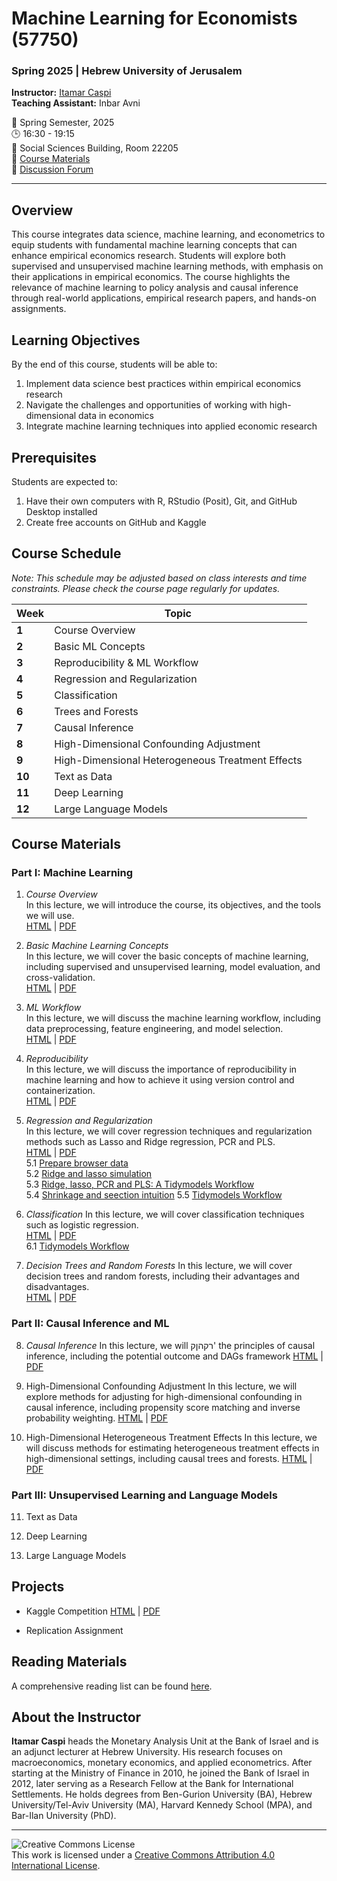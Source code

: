# Machine Learning for Economists (57750)
### Spring 2025 | Hebrew University of Jerusalem

**Instructor:** [Itamar Caspi](https://itamarcaspi.rbind.io)  
**Teaching Assistant:** Inbar Avni

📅 Spring Semester, 2025  
🕒 16:30 - 19:15  
🏢 Social Sciences Building, Room 22205  
📝 [Course Materials](https://github.com/ml4econ/lecture-notes-2025)  
💬 [Discussion Forum](https://moodle.huji.ac.il/2024-25/course/view.php?id=2170)

---

## Overview

This course integrates data science, machine learning, and econometrics to equip students with fundamental machine learning concepts that can enhance empirical economics research. Students will explore both supervised and unsupervised machine learning methods, with emphasis on their applications in empirical economics. The course highlights the relevance of machine learning to policy analysis and causal inference through real-world applications, empirical research papers, and hands-on assignments.

## Learning Objectives

By the end of this course, students will be able to:

1. Implement data science best practices within empirical economics research
2. Navigate the challenges and opportunities of working with high-dimensional data in economics
3. Integrate machine learning techniques into applied economic research

## Prerequisites

Students are expected to:

1. Have their own computers with R, RStudio (Posit), Git, and GitHub Desktop installed
2. Create free accounts on GitHub and Kaggle

## Course Schedule

*Note: This schedule may be adjusted based on class interests and time constraints. Please check the course page regularly for updates.*

| Week | Topic |
|------|-------|
| **1** | Course Overview |
| **2** | Basic ML Concepts |
| **3** | Reproducibility & ML Workflow |
| **4** | Regression and Regularization |
| **5** | Classification |
| **6** | Trees and Forests |
| **7** | Causal Inference | 
| **8** | High-Dimensional Confounding Adjustment |
| **9** | High-Dimensional Heterogeneous Treatment Effects |
| **10** | Text as Data |
| **11** | Deep Learning
| **12** | Large Language Models |

## Course Materials

### Part I: Machine Learning

1. *Course Overview*  
In this lecture, we will introduce the course, its objectives, and the tools we will use.  
   [HTML](https://raw.githack.com/ml4econ/lecture-notes-2025/master/01-overview/01-overview.html) |
   [PDF](https://raw.githack.com/ml4econ/lecture-notes-2025/master/01-overview/01-overview.pdf)

2. *Basic Machine Learning Concepts*    
In this lecture, we will cover the basic concepts of machine learning, including supervised and unsupervised learning, model evaluation, and cross-validation.  
   [HTML](https://raw.githack.com/ml4econ/lecture-notes-2025/master/02-basic-ml-concepts/02-basic-ml-concepts.html) |
   [PDF](https://raw.githack.com/ml4econ/lecture-notes-2025/master/02-basic-ml-concepts/02-basic-ml-concepts.pdf)

3. *ML Workflow*  
In this lecture, we will discuss the machine learning workflow, including data preprocessing, feature engineering, and model selection.  
   [HTML](https://raw.githack.com/ml4econ/lecture-notes-2025/master/03-ml-workflow/03-ml-workflow.html) |
   [PDF](https://raw.githack.com/ml4econ/lecture-notes-2025/master/03-ml-workflow/03-ml-workflow.pdf)


4. *Reproducibility*  
In this lecture, we will discuss the importance of reproducibility in machine learning and how to achieve it using version control and containerization.  
   [HTML](https://raw.githack.com/ml4econ/lecture-notes-2025/master/04-reprod-vc/04-reprod-vc.html) |
   [PDF](https://raw.githack.com/ml4econ/lecture-notes-2025/master/04-reprod-vc/04-reprod-vc.pdf)                                     

5. *Regression and Regularization*  
In this lecture, we will cover regression techniques and regularization methods such as Lasso and Ridge regression, PCR and PLS.  
   [HTML](https://raw.githack.com/ml4econ/lecture-notes-2025/master/05-regression-regularization/05-regression-regularization.html) |
   [PDF](https://raw.githack.com/ml4econ/lecture-notes-2025/master/05-regression-regularization/05-regression-regularization.pdf)  
  5.1 [Prepare browser data](https://raw.githack.com/ml4econ/lecture-notes-2025/master/05-regression-regularization/05-prepare-browser-data.html)  
  5.2 [Ridge and lasso simulation](https://raw.githack.com/ml4econ/lecture-notes-2025/master/05-regression-regularization/05-simulations.html)  
  5.3 [Ridge, lasso, PCR and PLS: A Tidymodels Workflow](https://raw.githack.com/ml4econ/lecture-notes-2025/master/05-regression-regularization/05-tidymodels-workflow.html)  
  5.4 [Shrinkage and seection intuition](https://raw.githack.com/ml4econ/lecture-notes-2025/master/05-regression-regularization/05-shrinkage-selection-intuition.html)
  5.5 [Tidymodels Workflow](https://raw.githack.com/ml4econ/lecture-notes-2025/master/05-regression-regularization/05-tidymodels-workflow.html)
  
6. *Classification*
In this lecture, we will cover classification techniques such as logistic regression.  
   [HTML](https://raw.githack.com/ml4econ/lecture-notes-2025/master/06-classification/06-classification.html) |
   [PDF](https://raw.githack.com/ml4econ/lecture-notes-2025/master/06-classification/06-classification.pdf)  
  6.1 [Tidymodels Workflow](https://raw.githack.com/ml4econ/lecture-notes-2025/master/06-classification/06-tidymodels-workflow-covid.html)  
  
7. *Decision Trees and Random Forests*
In this lecture, we will cover decision trees and random forests, including their advantages and disadvantages.  
   [HTML](https://raw.githack.com/ml4econ/lecture-notes-2025/master/07-trees-forests/07-trees-forests.html) |
   [PDF](https://raw.githack.com/ml4econ/lecture-notes-2025/master/07-trees-forests/07-trees-forests.pdf)  
   
  
### Part II: Causal Inference and ML

8. *Causal Inference*
In this lecture, we will רקהןק' the principles of causal inference, including the potential outcome and DAGs framework
   [HTML](https://raw.githack.com/ml4econ/lecture-notes-2025/master/08-causal-inference/08-causal-inference.html) |
   [PDF](https://raw.githack.com/ml4econ/lecture-notes-2025/master/08-causal-inference/08-causal-inference.pdf)  
   
9. High-Dimensional Confounding Adjustment
In this lecture, we will explore methods for adjusting for high-dimensional confounding in causal inference, including propensity score matching and inverse probability weighting.
   [HTML](https://raw.githack.com/ml4econ/lecture-notes-2025/master/09-lasso-ate/09-lasso-ate.html) |
   [PDF](https://raw.githack.com/ml4econ/lecture-notes-2025/master/09-lasso-ate/09-lasso-ate.pdf)

10. High-Dimensional Heterogeneous Treatment Effects
In this lecture, we will discuss methods for estimating heterogeneous treatment effects in high-dimensional settings, including causal trees and forests.
   [HTML](https://raw.githack.com/ml4econ/lecture-notes-2025/master/10-trees-cate/10-trees-cate.html) |
   [PDF](https://raw.githack.com/ml4econ/lecture-notes-2025/master/10-trees-cate/10-trees-cate.pdf)

### Part III: Unsupervised Learning and Language Models

11. Text as Data

12. Deep Learning

13. Large Language Models

## Projects

- Kaggle Competition
[HTML](https://raw.githack.com/ml4econ/lecture-notes-2025/master/a-kaggle/a-kaggle.html) |
[PDF](https://raw.githack.com/ml4econ/lecture-notes-2025/master/a-kaggle/a-kaggle.pdf)  


- Replication Assignment 

## Reading Materials

A comprehensive reading list can be found [here](https://github.com/ml4econ/lecture-notes-2025/blob/master/resources.md).

## About the Instructor

**Itamar Caspi** heads the Monetary Analysis Unit at the Bank of Israel and is an adjunct lecturer at Hebrew University. His research focuses on macroeconomics, monetary economics, and applied econometrics. After starting at the Ministry of Finance in 2010, he joined the Bank of Israel in 2012, later serving as a Research Fellow at the Bank for International Settlements. He holds degrees from Ben-Gurion University (BA), Hebrew University/Tel-Aviv University (MA), Harvard Kennedy School (MPA), and Bar-Ilan University (PhD).

---

![Creative Commons License](https://i.creativecommons.org/l/by/4.0/88x31.png)  
This work is licensed under a [Creative Commons Attribution 4.0 International License](https://creativecommons.org/licenses/by/4.0/).